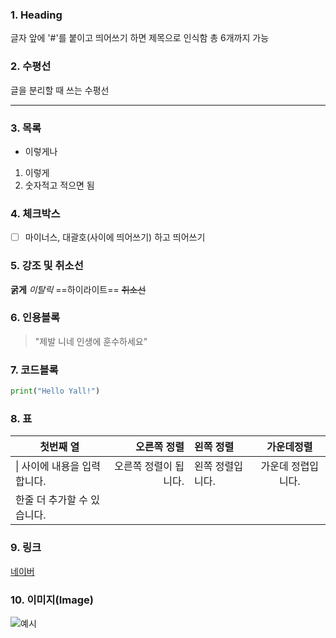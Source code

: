 ### 1. Heading
글자 앞에 '#'를 붙이고 띄어쓰기 하면 제목으로 인식함
총 6개까지 가능
### 2. 수평선
글을 분리할 때 쓰는 수평선
* * * 
### 3. 목록
- 이렇게나

1. 이렇게
2. 숫자적고 적으면 됨
### 4. 체크박스
- [ ] 마이너스, 대괄호(사이에 띄어쓰기) 하고 띄어쓰기

### 5. 강조 및 취소선
**굵게**
*이탈릭*
==하이라이트==
~~취소선~~

### 6. 인용블록
> "제발 니네 인생에 훈수하세요"

### 7. 코드블록
```Python
print("Hello Yall!")
```
### 8. 표
| 첫번째 열                    |           오른쪽 정렬 | 왼쪽 정렬        |     가운데정렬     |
| ---------------------------- | ---------------------:|:---------------- |:------------------:|
| \| 사이에 내용을 입력합니다. | 오른쪽 정렬이 됩니다. | 왼쪽 정렬입니다. | 가운데 정렵입니다. |
| 한줄 더 추가할 수 있습니다.  |                       |                  |                    |
### 9. 링크
[네이버](https://www.naver.com/)
### **10. 이미지(Image)**
![예시](https://qph.cf2.quoracdn.net/main-qimg-b7d20d8762d99375dfad27dc36feecde-pjlq)
